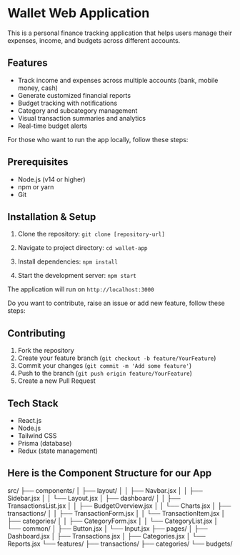 # Wallet Web Application

This is a personal finance tracking application that helps users manage their expenses, income, and budgets across different accounts.

## Features

- Track income and expenses across multiple accounts (bank, mobile money, cash)
- Generate customized financial reports
- Budget tracking with notifications
- Category and subcategory management
- Visual transaction summaries and analytics
- Real-time budget alerts

For those who want to run the app locally, follow these steps:

## Prerequisites

- Node.js (v14 or higher)
- npm or yarn
- Git

## Installation & Setup

1. Clone the repository:
```git clone [repository-url]```

2. Navigate to project directory:
```cd wallet-app```

3. Install dependencies:
```npm install```

4. Start the development server:
```npm start```

The application will run on `http://localhost:3000`

Do you want to contribute, raise an issue or add new feature, follow these steps:

## Contributing

1. Fork the repository
2. Create your feature branch (`git checkout -b feature/YourFeature`)
3. Commit your changes (`git commit -m 'Add some feature'`)
4. Push to the branch (`git push origin feature/YourFeature`)
5. Create a new Pull Request

## Tech Stack

- React.js
- Node.js
- Tailwind CSS
- Prisma (database)
- Redux (state management)

## Here is the Component Structure for our App

src/
├── components/
│   ├── layout/
│   │   ├── Navbar.jsx
│   │   ├── Sidebar.jsx
│   │   └── Layout.jsx
│   ├── dashboard/
│   │   ├── TransactionsList.jsx
│   │   ├── BudgetOverview.jsx
│   │   └── Charts.jsx
│   ├── transactions/
│   │   ├── TransactionForm.jsx
│   │   └── TransactionItem.jsx
│   ├── categories/
│   │   ├── CategoryForm.jsx
│   │   └── CategoryList.jsx
│   └── common/
│       ├── Button.jsx
│       └── Input.jsx
├── pages/
│   ├── Dashboard.jsx
│   ├── Transactions.jsx
│   ├── Categories.jsx
│   └── Reports.jsx
└── features/
    ├── transactions/
    ├── categories/
    └── budgets/